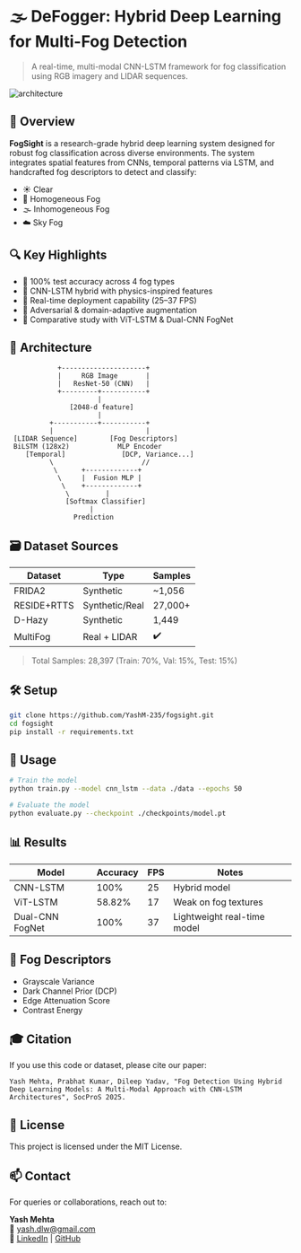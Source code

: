 
# 🌫️ DeFogger: Hybrid Deep Learning for Multi-Fog Detection

> A real-time, multi-modal CNN-LSTM framework for fog classification using RGB imagery and LIDAR sequences.

![architecture](assets/architecture_diagram.png)

## 📌 Overview

**FogSight** is a research-grade hybrid deep learning system designed for robust fog classification across diverse environments. The system integrates spatial features from CNNs, temporal patterns via LSTM, and handcrafted fog descriptors to detect and classify:

- ☀️ Clear
- 🌁 Homogeneous Fog
- 🌫️ Inhomogeneous Fog
- ☁️ Sky Fog

## 🔍 Key Highlights

- 🚀 100% test accuracy across 4 fog types
- 🧠 CNN-LSTM hybrid with physics-inspired features
- 🎯 Real-time deployment capability (25–37 FPS)
- 🔁 Adversarial & domain-adaptive augmentation
- 🧪 Comparative study with ViT-LSTM & Dual-CNN FogNet

## 🧠 Architecture

```
            +---------------------+
            |     RGB Image       |
            |   ResNet-50 (CNN)   |
            +---------+-----------+
                      |
               [2048-d feature]
                      |
          +-----------+-----------+
          |                       |
 [LIDAR Sequence]        [Fog Descriptors]
 BiLSTM (128x2)            MLP Encoder
    [Temporal]              [DCP, Variance...]
          \                      //
           \      +-------------+
            \     |  Fusion MLP |
             \    +-------------+
              \         |
              [Softmax Classifier]
                    |
                Prediction
```

## 🗃️ Dataset Sources

| Dataset        | Type            | Samples  |
|----------------|-----------------|----------|
| FRIDA2         | Synthetic       | ~1,056   |
| RESIDE+RTTS    | Synthetic/Real  | 27,000+  |
| D-Hazy         | Synthetic        | 1,449    |
| MultiFog       | Real + LIDAR     | ✔️        |

> Total Samples: 28,397 (Train: 70%, Val: 15%, Test: 15%)

## 🛠️ Setup

```bash
git clone https://github.com/YashM-235/fogsight.git
cd fogsight
pip install -r requirements.txt
```

## 🚀 Usage

```bash
# Train the model
python train.py --model cnn_lstm --data ./data --epochs 50

# Evaluate the model
python evaluate.py --checkpoint ./checkpoints/model.pt
```

## 📊 Results

| Model           | Accuracy | FPS  | Notes                      |
|-----------------|----------|------|----------------------------|
| CNN-LSTM        | 100%     | 25   | Hybrid model               |
| ViT-LSTM        | 58.82%   | 17   | Weak on fog textures       |
| Dual-CNN FogNet | 100%     | 37   | Lightweight real-time model|

## 🔬 Fog Descriptors

- Grayscale Variance
- Dark Channel Prior (DCP)
- Edge Attenuation Score
- Contrast Energy

## 🎓 Citation

If you use this code or dataset, please cite our paper:

```
Yash Mehta, Prabhat Kumar, Dileep Yadav, "Fog Detection Using Hybrid Deep Learning Models: A Multi-Modal Approach with CNN-LSTM Architectures", SocProS 2025.
```

## 📄 License

This project is licensed under the MIT License.

## 📫 Contact

For queries or collaborations, reach out to:

**Yash Mehta**  
📧 yash.dlw@gmail.com  
🔗 [LinkedIn](https://linkedin.com/in/yash-mehta-402239163) | [GitHub](https://github.com/YashM-235)
